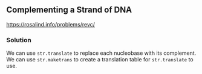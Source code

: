 ## Complementing a Strand of DNA
https://rosalind.info/problems/revc/

### Solution
We can use `str.translate` to replace each nucleobase with its complement. We can use `str.maketrans` to create a translation table for `str.translate` to use.